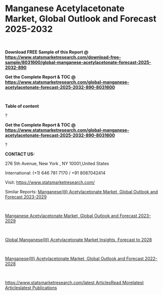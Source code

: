 <h1>Manganese Acetylacetonate Market, Global Outlook and Forecast 2025-2032</h1><br/><p><strong>Download FREE Sample of this Report @ <a href="https://www.statsmarketresearch.com/download-free-sample/8031600/global-manganese-acetylacetonate-forecast-2025-2032-890">https://www.statsmarketresearch.com/download-free-sample/8031600/global-manganese-acetylacetonate-forecast-2025-2032-890</a></strong></p>
 
 
 
 <div><b>Get the Complete Report & TOC @ <a href="https://www.statsmarketresearch.com/global-manganese-acetylacetonate-forecast-2025-2032-890-8031600">https://www.statsmarketresearch.com/global-manganese-acetylacetonate-forecast-2025-2032-890-8031600</a></b></div>
 
 
 
 <p><br />
 
 <b>Table of content</b></p>
 
 
 
 <p>? </p>
 
 
 
 <div><b>Get the Complete Report & TOC @ <a href="https://www.statsmarketresearch.com/global-manganese-acetylacetonate-forecast-2025-2032-890-8031600">https://www.statsmarketresearch.com/global-manganese-acetylacetonate-forecast-2025-2032-890-8031600</a></b></div>
 
 
 
 <p>? </p>
 
 
 
 <p><b>CONTACT US:</b><br />
 
 276 5th Avenue, New York , NY 10001,United States<br />
 
 International: (+1) 646 781 7170 / +91 8087042414<br />
 
 Visit: <a href="https://www.statsmarketresearch.com/">https://www.statsmarketresearch.com/</a><br />
 
 Similar Reports: <a href="https://www.statsmarketresearch.com/global-manganese-acetylacetonate-forecast-2025-2032-890-8031600">Manganese(III) Acetylacetonate Market, Global Outlook and Forecast 2023-2029</a><br />
 
 <br />
 
 <a href="https://www.statsmarketresearch.com/global-manganese-acetylacetonate-forecast-2025-2032-890-8031600">Manganese Acetylacetonate Market, Global Outlook and Forecast 2023-2029</a><br />
 
 <br />
 
 <a href="https://www.statsmarketresearch.com/global-manganese-acetylacetonate-forecast-2025-2032-890-8031600">Global Manganese(III) Acetylacetonate Market Insights, Forecast to 2028</a><br />
 
 <br />
 
 <a href="https://www.statsmarketresearch.com/global-manganese-acetylacetonate-forecast-2025-2032-890-8031600">Manganese(III) Acetylacetonate Market, Global Outlook and Forecast 2022-2028</a><br />
 
 <br />
 
 <a href="https://gyeongbokgung.com">https://www.statsmarketresearch.com/</a><a href="https://hallyeomaritime.com">latest Articles</a><a href="https://jingwansa.com">Read More</a><a href="https://nguoiviet.jp/">latest Articles</a><a href="https://www.intelmarketresearch.com/">latest Publications</a></p>